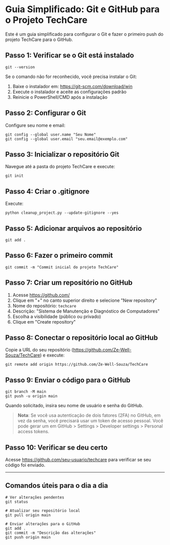 # Guia Simplificado: Git e GitHub para o Projeto TechCare

Este é um guia simplificado para configurar o Git e fazer o primeiro push do projeto TechCare para o GitHub.

## Passo 1: Verificar se o Git está instalado

```
git --version
```

Se o comando não for reconhecido, você precisa instalar o Git:

1. Baixe o instalador em: https://git-scm.com/download/win
2. Execute o instalador e aceite as configurações padrão
3. Reinicie o PowerShell/CMD após a instalação

## Passo 2: Configurar o Git

Configure seu nome e email:

```
git config --global user.name "Seu Nome"
git config --global user.email "seu.email@exemplo.com"
```

## Passo 3: Inicializar o repositório Git

Navegue até a pasta do projeto TechCare e execute:

```
git init
```

## Passo 4: Criar o .gitignore

Execute:

```
python cleanup_project.py --update-gitignore --yes
```

## Passo 5: Adicionar arquivos ao repositório

```
git add .
```

## Passo 6: Fazer o primeiro commit

```
git commit -m "Commit inicial do projeto TechCare"
```

## Passo 7: Criar um repositório no GitHub

1. Acesse https://github.com/
2. Clique em "+" no canto superior direito e selecione "New repository"
3. Nome do repositório: `techcare`
4. Descrição: "Sistema de Manutenção e Diagnóstico de Computadores"
5. Escolha a visibilidade (público ou privado)
6. Clique em "Create repository"

## Passo 8: Conectar o repositório local ao GitHub

Copie a URL do seu repositório (https://github.com/Ze-Well-Souza/TechCare) e execute:

```
git remote add origin https://github.com/Ze-Well-Souza/TechCare
```

## Passo 9: Enviar o código para o GitHub

```
git branch -M main
git push -u origin main
```

Quando solicitado, insira seu nome de usuário e senha do GitHub.

> **Nota**: Se você usa autenticação de dois fatores (2FA) no GitHub, em vez da senha, você precisará usar um token de acesso pessoal. Você pode gerar um em GitHub > Settings > Developer settings > Personal access tokens.

## Passo 10: Verificar se deu certo

Acesse https://github.com/seu-usuario/techcare para verificar se seu código foi enviado.

---

## Comandos úteis para o dia a dia

```
# Ver alterações pendentes
git status

# Atualizar seu repositório local
git pull origin main

# Enviar alterações para o GitHub
git add .
git commit -m "Descrição das alterações"
git push origin main
``` 